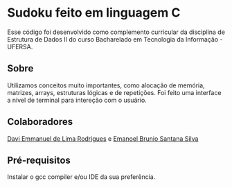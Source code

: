 # Sudoku feito em linguagem C
Esse código foi desenvolvido como complemento curricular da disciplina de Estrutura de Dados II do curso Bacharelado em Tecnologia da Informação - UFERSA.

## Sobre
Utilizamos conceitos muito importantes, como alocação de memória, matrizes, arrays, estruturas lógicas e de repetições. Foi feito uma interface a nivel de terminal para intereção com o usuário.

## Colaboradores
<a href= "https://github.com/DaviEmmanuel04"> Davi Emmanuel de Lima Rodrigues</a> e <a href="https://github.com/emanoelbrunio">Emanoel Brunio Santana Silva</a>

## Pré-requisitos
Instalar o gcc compiler e/ou IDE da sua preferência.
